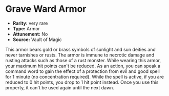 
# Grave Ward Armor

* **Rarity:** very rare
* **Type:** Armor
* **Attunement:** No
* **Source:** Vault of Magic


This armor bears gold or brass symbols of sunlight and sun deities and never tarnishes or rusts. The armor is immune to necrotic damage and rusting attacks such as those of a rust monster. While wearing this armor, your maximum hit points can't be reduced. As an action, you can speak a command word to gain the effect of a protection from evil and good spell for 1 minute (no concentration required). While the spell is active, if you are reduced to 0 hit points, you drop to 1 hit point instead. Once you use this property, it can't be used again until the next dawn.
